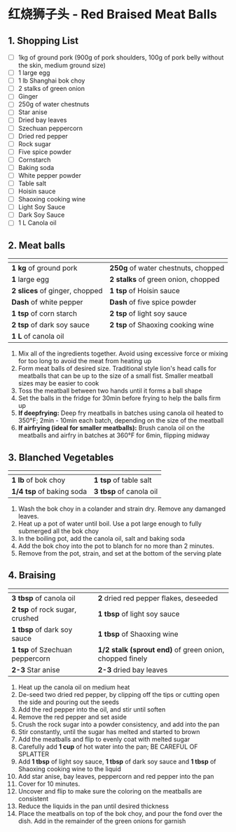 # 红烧狮子头 - Red Braised Meat Balls

## 1. Shopping List
- [ ] 1kg of ground pork (900g of pork shoulders, 100g of pork belly without the skin, medium ground size)
- [ ] 1 large egg
- [ ] 1 lb Shanghai bok choy
- [ ] 2 stalks of green onion
- [ ] Ginger
- [ ] 250g of water chestnuts
- [ ] Star anise
- [ ] Dried bay leaves
- [ ] Szechuan peppercorn
- [ ] Dried red pepper
- [ ] Rock sugar
- [ ] Five spice powder
- [ ] Cornstarch
- [ ] Baking soda
- [ ] White pepper powder
- [ ] Table salt
- [ ] Hoisin sauce
- [ ] Shaoxing cooking wine
- [ ] Light Soy Sauce
- [ ] Dark Soy Sauce
- [ ] 1 L Canola oil

## 2. Meat balls
|<!-- -->|<!-- -->|
|---|---|
| **1 kg** of ground pork | **250g** of water chestnuts, chopped |
| **1** large egg | **2 stalks** of green onion, chopped |
| **2 slices** of ginger, chopped | **1 tsp** of Hoisin sauce |
| **Dash** of white pepper | **Dash** of five spice powder |
| **1 tsp** of corn starch | **2 tsp** of light soy sauce |
| **2 tsp** of dark soy sauce | **2 tsp** of Shaoxing cooking wine |
| **1 L** of canola oil |

1. Mix all of the ingredients together. Avoid using excessive force or mixing for too long to avoid the meat from heating up
2. Form meat balls of desired size. Traditional style lion's head calls for meatballs that can be up to the size of a small fist. Smaller meatball sizes may be easier to cook
3. Toss the meatball between two hands until it forms a ball shape
4. Set the balls in the fridge for 30min before frying to help the balls firm up
5. **If deepfrying:** Deep fry meatballs in batches using canola oil heated to 350°F; 2min - 10min each batch, depending on the size of the meatball
6. **If airfrying (ideal for smaller meatballs):** Brush canola oil on the meatballs and airfry in batches at 360°F for 6min, flipping midway

## 3. Blanched Vegetables
|<!-- -->|<!-- -->|
|---|---|
| **1 lb** of bok choy | **1 tsp** of table salt |
| **1/4 tsp** of baking soda | **3 tbsp** of canola oil|

1. Wash the bok choy in a colander and strain dry. Remove any damanged leaves.
2. Heat up a pot of water until boil. Use a pot large enough to fully submerged all the bok choy
3. In the boiling pot, add the canola oil, salt and baking soda
4. Add the bok choy into the pot to blanch for no more than 2 minutes.
5. Remove from the pot, strain, and set at the bottom of the serving plate


## 4. Braising
|<!-- -->|<!-- -->|
|---|---|
| **3 tbsp** of canola oil | **2** dried red pepper flakes, deseeded |
| **2 tsp** of rock sugar, crushed | **1 tbsp** of light soy sauce |
| **1 tbsp** of dark soy sauce | **1 tbsp** of Shaoxing wine |
| **1 tsp** of Szechuan peppercorn | **1/2 stalk (sprout end)** of green onion, chopped finely |
| **2-3** Star anise | **2-3** dried bay leaves |

1. Heat up the canola oil on medium heat
2. De-seed two dried red pepper, by clipping off the tips or cutting open the side and pouring out the seeds
3. Add the red pepper into the oil, and stir until soften
4. Remove the red pepper and set aside
5. Crush the rock sugar into a powder consistency, and add into the pan
6. Stir constantly, until the sugar has melted and started to brown
7. Add the meatballs and flip to evenly coat with melted sugar
8. Carefully add **1 cup** of hot water into the pan; BE CAREFUL OF SPLATTER
9. Add **1 tbsp** of light soy sauce, **1 tbsp** of dark soy sauce and **1 tbsp** of Shaoxing cooking wine to the liquid
10. Add star anise, bay leaves, peppercorn and red pepper into the pan
11. Cover for 10 minutes.
12. Uncover and flip to make sure the coloring on the meatballs are consistent
13. Reduce the liquids in the pan until desired thickness
14. Place the meatballs on top of the bok choy, and pour the fond over the dish. Add in the remainder of the green onions for garnish
